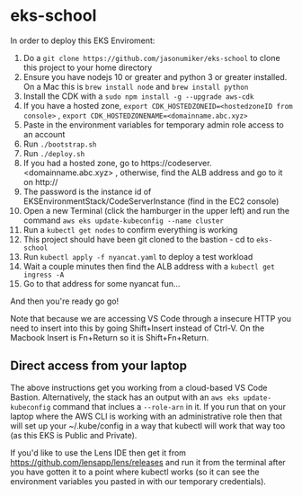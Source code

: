# eks-school

In order to deploy this EKS Enviroment:

1. Do a `git clone https://github.com/jasonumiker/eks-school` to clone this project to your home directory 
1. Ensure you have nodejs 10 or greater and python 3 or greater installed. On a Mac this is `brew install node` and `brew install python`
1. Install the CDK with a `sudo npm install -g --upgrade aws-cdk`
1. If you have a hosted zone, `export CDK_HOSTEDZONEID=<hostedzoneID from console>` , `export CDK_HOSTEDZONENAME=<domainname.abc.xyz>`
1. Paste in the environment variables for temporary admin role access to an account
1. Run `./bootstrap.sh`
1. Run `./deploy.sh`
1. If you had a hosted zone, go to https://codeserver.<domainname.abc.xyz> , otherwise, find the ALB address and go to it on http://
1. The password is the instance id of EKSEnvironmentStack/CodeServerInstance (find in the EC2 console)
1. Open a new Terminal (click the hamburger in the upper left) and run the command `aws eks update-kubeconfig --name cluster`
1. Run a `kubectl get nodes` to confirm everything is working
1. This project should have been git cloned to the bastion - cd to `eks-school`
1. Run `kubectl apply -f nyancat.yaml` to deploy a test workload
1. Wait a couple minutes then find the ALB address with a `kubectl get ingress -A`
1. Go to that address for some nyancat fun...

And then you're ready go go!

Note that because we are accessing VS Code through a insecure HTTP you need to insert into this by going Shift+Insert instead of Ctrl-V. On the Macbook Insert is Fn+Return so it is Shift+Fn+Return.

## Direct access from your laptop
The above instructions get you working from a cloud-based VS Code Bastion. Alternatively, the stack has an output with an `aws eks update-kubeconfig` command that inclues a `--role-arn` in it. If you run that on your laptop where the AWS CLI is working with an administrative role then that will set up your ~/.kube/config in a way that kubectl will work that way too (as this EKS is Public and Private).

If you'd like to use the Lens IDE then get it from https://github.com/lensapp/lens/releases and run it from the terminal after you have gotten it to a point where kubectl works (so it can see the environment variables you pasted in with our temporary credentials).
